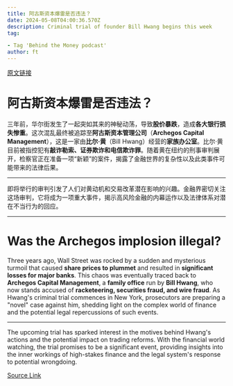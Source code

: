 ```yaml
---
title: 阿古斯资本爆雷是否违法？
date: 2024-05-08T04:00:36.570Z
description: Criminal trial of founder Bill Hwang begins this week
tag: 

- Tag 'Behind the Money podcast'
author: ft
---
```


[原文链接](https://ft.com/content/ae02d681-a386-4ca0-adec-ee8e2b753e00)

# 阿古斯资本爆雷是否违法？

三年前，华尔街发生了一起突如其来的神秘动荡，导致**股价暴跌**，造成**各大银行损失惨重**。这次混乱最终被追踪至**阿古斯资本管理公司**（**Archegos Capital Management**），这是一家由**比尔·黄**（Bill Hwang）经营的**家族办公室**。比尔·黄目前被指控犯有**敲诈勒索、证券欺诈和电信欺诈罪**。随着黄在纽约的刑事审判展开，检察官正在准备一项“新颖”的案件，揭露了金融世界的复杂性以及此类事件可能带来的法律后果。

---

即将举行的审判引发了人们对黄动机和交易改革潜在影响的兴趣。金融界密切关注这场审判，它将成为一项重大事件，揭示高风险金融的内幕运作以及法律体系对潜在不当行为的回应。

---

# Was the Archegos implosion illegal?

Three years ago, Wall Street was rocked by a sudden and mysterious turmoil that caused **share prices to plummet** and resulted in **significant losses for major banks**. This chaos was eventually traced back to **Archegos Capital Management**, a **family office** run by **Bill Hwang**, who now stands accused of **racketeering, securities fraud, and wire fraud**. As Hwang's criminal trial commences in New York, prosecutors are preparing a "novel" case against him, shedding light on the complex world of finance and the potential legal repercussions of such events. 

--- 

The upcoming trial has sparked interest in the motives behind Hwang's actions and the potential impact on trading reforms. With the financial world watching, the trial promises to be a significant event, providing insights into the inner workings of high-stakes finance and the legal system's response to potential wrongdoing.

[Source Link](https://ft.com/content/ae02d681-a386-4ca0-adec-ee8e2b753e00)

